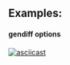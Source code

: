 ## Examples:
#### gendiff options
[![asciicast](https://asciinema.org/a/gXMHd17CBMb52SDVKFGlFchIp.svg)](https://asciinema.org/a/gXMHd17CBMb52SDVKFGlFchIp)